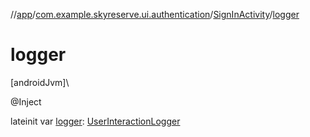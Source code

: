 //[app](../../../index.md)/[com.example.skyreserve.ui.authentication](../index.md)/[SignInActivity](index.md)/[logger](logger.md)

# logger

[androidJvm]\

@Inject

lateinit var [logger](logger.md): [UserInteractionLogger](../../com.example.skyreserve.util/-user-interaction-logger/index.md)
